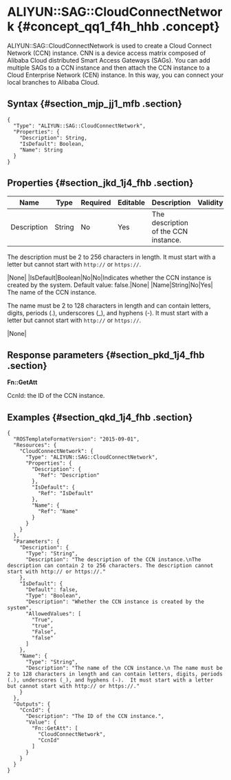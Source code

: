 # ALIYUN::SAG::CloudConnectNetwork {#concept_qq1_f4h_hhb .concept}

ALIYUN::SAG::CloudConnectNetwork is used to create a Cloud Connect Network \(CCN\) instance. CNN is a device access matrix composed of Alibaba Cloud distributed Smart Access Gateways \(SAGs\). You can add multiple SAGs to a CCN instance and then attach the CCN instance to a Cloud Enterprise Network \(CEN\) instance. In this way, you can connect your local branches to Alibaba Cloud.

## Syntax {#section_mjp_jj1_mfb .section}

```language-json
{
  "Type": "ALIYUN::SAG::CloudConnectNetwork",
  "Properties": {
    "Description": String,
    "IsDefault": Boolean,
    "Name": String
  }
}
```

## Properties {#section_jkd_1j4_fhb .section}

|Name|Type|Required|Editable|Description|Validity|
|----|----|--------|--------|-----------|--------|
|Description|String|No|Yes| The description of the CCN instance.

 The description must be 2 to 256 characters in length. It must start with a letter but cannot start with `http://` or `https://`.

 |None|
|IsDefault|Boolean|No|No|Indicates whether the CCN instance is created by the system. Default value: false.|None|
|Name|String|No|Yes| The name of the CCN instance.

 The name must be 2 to 128 characters in length and can contain letters, digits, periods \(.\), underscores \(\_\), and hyphens \(-\). It must start with a letter but cannot start with `http://` or `https://`.

 |None|

## Response parameters {#section_pkd_1j4_fhb .section}

**Fn::GetAtt**

CcnId: the ID of the CCN instance.

## Examples {#section_qkd_1j4_fhb .section}

```language-json
{
  "ROSTemplateFormatVersion": "2015-09-01",
  "Resources": {
    "CloudConnectNetwork": {
      "Type": "ALIYUN::SAG::CloudConnectNetwork",
      "Properties": {
        "Description": {
          "Ref": "Description"
        },
        "IsDefault": {
          "Ref": "IsDefault"
        },
        "Name": {
          "Ref": "Name"
        }
      }
    }
  },
  "Parameters": {
    "Description": {
      "Type": "String",
      "Description": "The description of the CCN instance.\nThe description can contain 2 to 256 characters. The description cannot start with http:// or https://."
    },
    "IsDefault": {
      "Default": false,
      "Type": "Boolean",
      "Description": "Whether the CCN instance is created by the system",
      "AllowedValues": [
        "True",
        "true",
        "False",
        "false"
      ]
    },
    "Name": {
      "Type": "String",
      "Description": "The name of the CCN instance.\n The name must be 2 to 128 characters in length and can contain letters, digits, periods (.), underscores (_), and hyphens (-).  It must start with a letter but cannot start with http:// or https://."
    }
  },
  "Outputs": {
    "CcnId": {
      "Description": "The ID of the CCN instance.",
      "Value": {
        "Fn::GetAtt": [
          "CloudConnectNetwork",
          "CcnId"
        ]
      }
    }
  }
}
```


